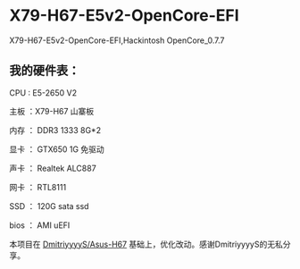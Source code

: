 # X79-H67-E5v2-OpenCore-EFI
X79-H67-E5v2-OpenCore-EFI,Hackintosh
OpenCore_0.7.7



## 我的硬件表：

CPU : E5-2650 V2

主板 ：X79-H67  山寨板 

内存 ： DDR3 1333 8G*2

显卡 ： GTX650 1G  免驱动

声卡 ： Realtek ALC887

网卡 ： RTL8111

SSD ： 120G sata ssd

bios ： AMI uEFI


本项目在 [DmitriyyyyS/Asus-H67](https://github.com/DmitriyyyyS/Asus-H67) 基础上，优化改动。感谢DmitriyyyyS的无私分享。
